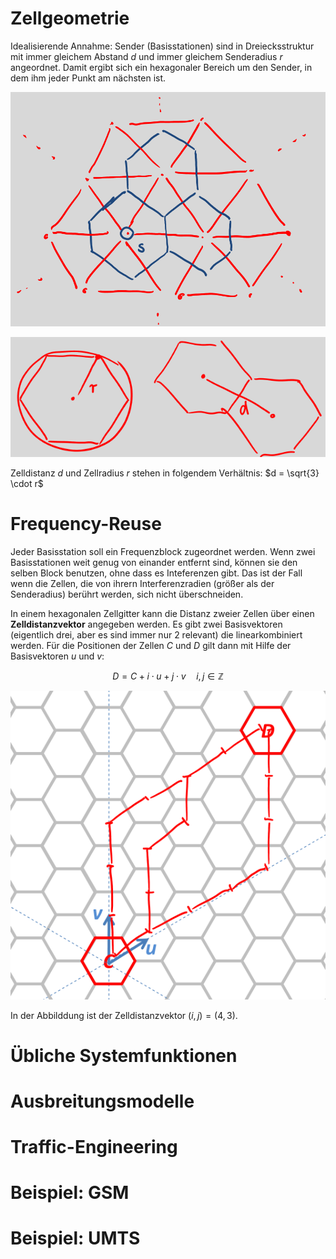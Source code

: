 # Zellgeometrie
Idealisierende Annahme: Sender (Basisstationen) sind in Dreiecksstruktur mit immer gleichem Abstand $d$ und immer gleichem Senderadius $r$ angeordnet. Damit ergibt sich ein hexagonaler Bereich um den Sender, in dem ihm jeder Punkt am nächsten ist.

![Rote Punkte: Sender. Tote Linien: Abstände zwischen Sendern. Blaue Hexagone: Sendebereiche](/img/cellular-structure.png)

![Celldistance und Cellradius](/img/cell-distance-and-radius.png)

Zelldistanz $d$ und Zellradius $r$ stehen in folgendem Verhältnis: $d = \sqrt{3} \cdot r$


# Frequency-Reuse
Jeder Basisstation soll ein Frequenzblock zugeordnet werden. Wenn zwei Basisstationen weit genug von einander entfernt sind, können sie den selben Block benutzen, ohne dass es Inteferenzen gibt. Das ist der Fall wenn die Zellen, die von ihrern Interferenzradien (größer als der Senderadius) berührt werden, sich nicht überschneiden.

In einem hexagonalen Zellgitter kann die Distanz zweier Zellen über einen **Zelldistanzvektor** angegeben werden. Es gibt zwei Basisvektoren (eigentlich drei, aber es sind immer nur 2 relevant) die linearkombiniert werden. Für die Positionen der Zellen $C$ und $D$ gilt dann mit Hilfe der Basisvektoren $u$ und $v$:

$$
D = C + i \cdot u + j \cdot v \quad i, j \in \mathbb{Z}
$$

![Zelldistanzvektor. Es ist egal welchen "Pfad" man nimmt.](/img/celldistancevector.png)

In der Abbilddung ist der Zelldistanzvektor $(i, j) = (4, 3)$.


# Übliche Systemfunktionen


# Ausbreitungsmodelle


# Traffic-Engineering


# Beispiel: GSM


# Beispiel: UMTS
